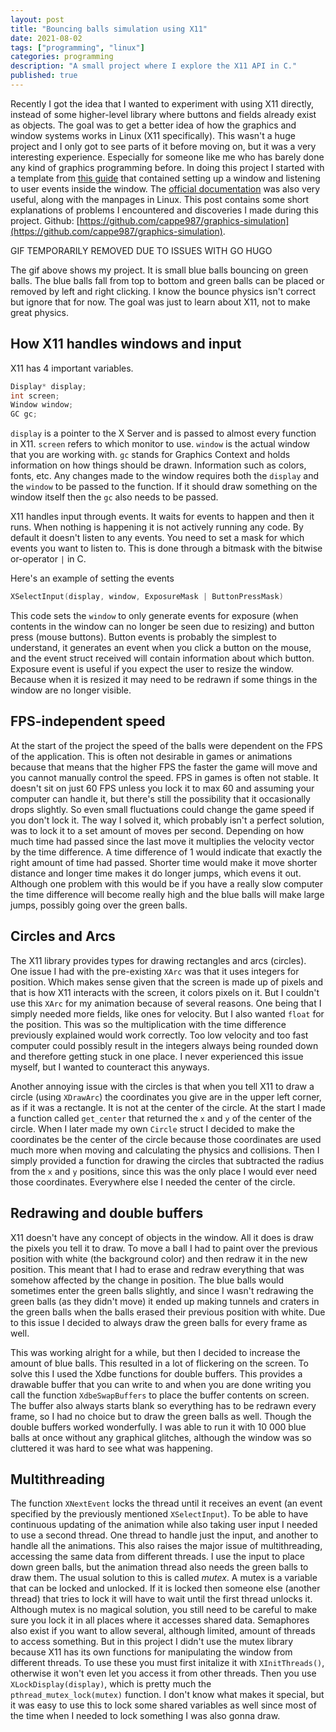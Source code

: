 ```yaml
---
layout: post
title: "Bouncing balls simulation using X11"
date: 2021-08-02
tags: ["programming", "linux"]
categories: programming
description: "A small project where I explore the X11 API in C."
published: true
---
```


Recently I got the idea that I wanted to experiment with using X11 directly, instead of some higher-level library where buttons and fields already exist as objects. The goal was to get a better idea of how the graphics and window systems works in Linux (X11 specifically). This wasn't a huge project and I only got to see parts of it before moving on, but it was a very interesting experience. Especially for someone like me who has barely done any kind of graphics programming before. In doing this project I started with a template from [this guide](http://mech.math.msu.su/~vvb/2course/Borisenko/CppProjects/GWindow/xintro.html) that contained setting up a window and listening to user events inside the window. The [official documentation](https://www.x.org/releases/X11R7.6/doc/libX11/specs/libX11/libX11.html) was also very useful, along with the manpages in Linux. This post contains some short explanations of problems I encountered and discoveries I made during this project. Github: [https://github.com/cappe987/graphics-simulation](https://github.com/cappe987/graphics-simulation).


<!--![Gif of blue circles bouncing on green circles](img/x11-project.gif)-->
GIF TEMPORARILY REMOVED DUE TO ISSUES WITH GO HUGO

The gif above shows my project. It is small blue balls bouncing on green balls. The blue balls fall from top to bottom and green balls can be placed or removed by left and right clicking. I know the bounce physics isn't correct but ignore that for now. The goal was just to learn about X11, not to make great physics.


## How X11 handles windows and input
X11 has 4 important variables. 
```c
Display* display;
int screen;
Window window;
GC gc;
```
`display` is a pointer to the X Server and is passed to almost every function in X11. `screen` refers to which monitor to use. `window` is the actual window that you are working with. `gc` stands for Graphics Context and holds information on how things should be drawn. Information such as colors, fonts, etc.  Any changes made to the window requires both the `display` and the `window` to be passed to the function. If it should draw something on the window itself then the `gc` also needs to be passed.

X11 handles input through events. It waits for events to happen and then it runs. When nothing is happening it is not actively running any code. By default it doesn't listen to any events. You need to set a mask for which events you want to listen to. This is done through a bitmask with the bitwise or-operator `|` in C. 

Here's an example of setting the events
```c
XSelectInput(display, window, ExposureMask | ButtonPressMask)
```
This code sets the `window` to only generate events for exposure (when contents in the window can no longer be seen due to resizing) and button press (mouse buttons). Button events is probably the simplest to understand, it generates an event when you click a button on the mouse, and the event struct received will contain information about which button. Exposure event is useful if you expect the user to resize the window. Because when it is resized it may need to be redrawn if some things in the window are no longer visible. 

## FPS-independent speed
At the start of the project the speed of the balls were dependent on the FPS of the application. This is often not desirable in games or animations because that means that the higher FPS the faster the game will move and you cannot manually control the speed. FPS in games is often not stable. It doesn't sit on just 60 FPS unless you lock it to max 60 and assuming your computer can handle it, but there's still the possibility that it occasionally drops slightly. So even small fluctuations could change the game speed if you don't lock it. The way I solved it, which probably isn't a perfect solution, was to lock it to a set amount of moves per second. Depending on how much time had passed since the last move it multiplies the velocity vector by the time difference. A time difference of 1 would indicate that exactly the right amount of time had passed. Shorter time would make it move shorter distance and longer time makes it do longer jumps, which evens it out. Although one problem with this would be if you have a really slow computer the time difference will become really high and the blue balls will make large jumps, possibly going over the green balls.

## Circles and Arcs
The X11 library provides types for drawing rectangles and arcs (circles). One issue I had with the pre-existing `XArc` was that it uses integers for position. Which makes sense given that the screen is made up of pixels and that is how X11 interacts with the screen, it colors pixels on it. But I couldn't use this `XArc` for my animation because of several reasons. One being that I simply needed more fields, like ones for velocity. But I also wanted `float` for the position. This was so the multiplication with the time difference previously explained would work correctly. Too low velocity and too fast computer could possibly result in the integers always being rounded down and therefore getting stuck in one place. I never experienced this issue myself, but I wanted to counteract this anyways. 

Another annoying issue with the circles is that when you tell X11 to draw a circle (using `XDrawArc`) the coordinates you give are in the upper left corner, as if it was a rectangle. It is not at the center of the circle. At the start I made a function called `get_center` that returned the `x` and `y` of the center of the circle. When I later made my own `Circle` struct I decided to make the coordinates be the center of the circle because those coordinates are used much more when moving and calculating the physics and collisions. Then I simply provided a function for drawing the circles that subtracted the radius from the `x` and `y` positions, since this was the only place I would ever need those coordinates. Everywhere else I needed the center of the circle.

## Redrawing and double buffers 
X11 doesn't have any concept of objects in the window. All it does is draw the pixels you tell it to draw. To move a ball I had to paint over the previous position with white (the background color) and then redraw it in the new position. This meant that I had to erase and redraw everything that was somehow affected by the change in position. The blue balls would sometimes enter the green balls slightly, and since I wasn't redrawing the green balls (as they didn't move) it ended up making tunnels and craters in the green balls when the balls erased their previous position with white. Due to this issue I decided to always draw the green balls for every frame as well.

This was working alright for a while, but then I decided to increase the amount of blue balls. This resulted in a lot of flickering on the screen. To solve this I used the Xdbe functions for double buffers. This provides a drawable buffer that you can write to and when you are done writing you call the function `XdbeSwapBuffers` to place the buffer contents on screen. The buffer also always starts blank so everything has to be redrawn every frame, so I had no choice but to draw the green balls as well. Though the double buffers worked wonderfully. I was able to run it with 10 000 blue balls at once without any graphical glitches, although the window was so cluttered it was hard to see what was happening.


## Multithreading 
The function `XNextEvent` locks the thread until it receives an event (an event specified by the previously mentioned `XSelectInput`). To be able to have continuous updating of the animation while also taking user input I needed to use a second thread. One thread to handle just the input, and another to handle all the animations. This also raises the major issue of multithreading, accessing the same data from different threads. I use the input to place down green balls, but the animation thread also needs the green balls to draw them. The usual solution to this is called *mutex*. A mutex is a variable that can be locked and unlocked. If it is locked then someone else (another thread) that tries to lock it will have to wait until the first thread unlocks it. Although mutex is no magical solution, you still need to be careful to make sure you lock it in all places where it accesses shared data. Semaphores also exist if you want to allow several, although limited, amount of threads to access something. But in this project I didn't use the mutex library because X11 has its own functions for manipulating the window from different threads. To use these you must first initalize it with `XInitThreads()`, otherwise it won't even let you access it from other threads. Then you use `XLockDisplay(display)`, which is pretty much the `pthread_mutex_lock(mutex)` function. I don't know what makes it special, but it was easy to use this to lock some shared variables as well since most of the time when I needed to lock something I was also gonna draw.


